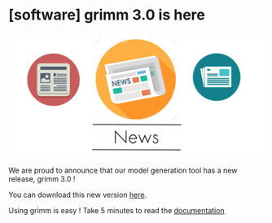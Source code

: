 # [software] grimm 3.0 is here

<img src="img/news.png" alt="News" class="full-img"/>

We are proud to announce that our model generation tool has a new release, grimm 3.0 !

You can download this new version [here](https://github.com/ferdjoukh/grimm/releases/tag/v3.0-d9112018). 

Using grimm is easy ! Take 5 minutes to read the [documentation](https://github.com/ferdjoukh/grimm/blob/master/README.md) 